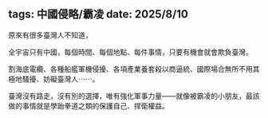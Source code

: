 tags: 中國侵略/霸凌
date: 2025/8/10
---
原來有很多臺灣人不知道，

全宇宙只有中國，每個時間、每個地點、每件事情，只要有機會就會欺負臺灣。

割海底電纜、各種船艦軍機侵擾、各項產業養套殺以商逼統、國際場合無所不用其極地騷擾、妨礙臺灣人⋯⋯。

臺灣沒有路走，沒有別的選擇，唯有強化軍事力量——就像被霸凌的小朋友，最該做的事情就是學跆拳道之類的保護自己、捍衛權益。
